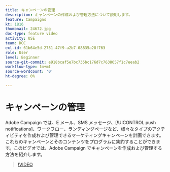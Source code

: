 ```yaml
---
title: キャンペーンの管理
description: キャンペーンの作成および管理方法について説明します。
feature: Campaigns
kt: 1816
thumbnail: 24672.jpg
doc-type: feature video
activity: USE
team: DOC
exl-id: 61b64e5d-2751-47f9-a2b7-08835a28f763
role: User
level: Beginner
source-git-commit: e918bcaf5e7bc735bc176d7c7638657f1c7eeab2
workflow-type: tm+mt
source-wordcount: '0'
ht-degree: 0%

---
```


# キャンペーンの管理

Adobe Campaign では、E メール、SMS メッセージ、[!UICONTROL push notifications]、ワークフロー、ランディングページなど、様々なタイプのアクティビティを作成および管理できるマーケティングキャンペーンを計画できます。これらのキャンペーンとそのコンテンツをプログラムに集約することができます。このビデオでは、Adobe Campaign でキャンペーンを作成および管理する方法を紹介します。

>[!VIDEO](https://video.tv.adobe.com/v/24672?quality=12)
